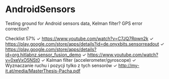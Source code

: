 AndroidSensors
==============

Testing ground for Android sensors data, Kelman filter? GPS error correction?

Checklist
57%
✓ https://www.youtube.com/watch?v=C7JQ7Rpwn2k
✓ https://play.google.com/store/apps/details?id=de.onyxbits.sensorreadout
✓ https://play.google.com/store/apps/details?id=org.hitlabnz.sensor_fusion_demo
✓ https://www.youtube.com/watch?v=0xeVxO5NSt0
✓ Kalman filter (accelerometer/gyroscope)
✓ Wyznaczanie ruchu i pozycji tylko z tych sensorów
✓ http://my-it.at/media/MasterThesis-Pacha.pdf
